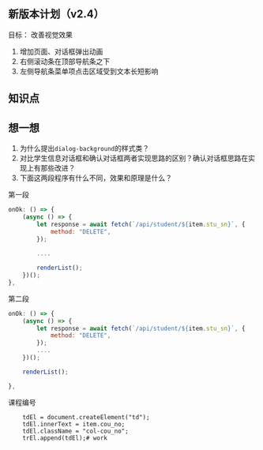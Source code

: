 ## 新版本计划（v2.4）
目标： 改善视觉效果
1. 增加页面、对话框弹出动画
1. 右侧滚动条在顶部导航条之下
1. 左侧导航条菜单项点击区域受到文本长短影响

## 知识点

## 想一想
1. 为什么提出`dialog-background`的样式类？
1. 对比学生信息对话框和确认对话框两者实现思路的区别？确认对话框思路在实现上有那些改进？
1. 下面这两段程序有什么不同，效果和原理是什么？

第一段
```js
onOk: () => {
    (async () => {
        let response = await fetch(`/api/student/${item.stu_sn}`, {
            method: "DELETE",
        });
        
        ....

        renderList();
    })();
},
```

第二段
```js
onOk: () => {
    (async () => {
        let response = await fetch(`/api/student/${item.stu_sn}`, {
            method: "DELETE",
        });
        ....
    })();

    renderList();

},
```
<th class="col-cou_no">课程编号</th>


        tdEl = document.createElement("td");
        tdEl.innerText = item.cou_no;
        tdEl.className = "col-cou_no";
        trEl.append(tdEl);# work

